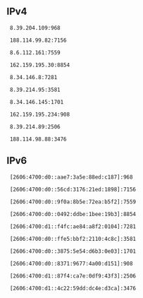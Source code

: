 ## IPv4
```
 8.39.204.109:968
```
```
 188.114.99.82:7156
```
```
 8.6.112.161:7559
```
```
 162.159.195.30:8854
```
```
 8.34.146.8:7281
```
```
 8.39.214.95:3581
```
```
 8.34.146.145:1701
```
```
 162.159.195.234:908
```
```
 8.39.214.89:2506
```
```
 188.114.98.88:3476
```

## IPv6
```
 [2606:4700:d0::aae7:3a5e:88ed:c187]:968
```
```
 [2606:4700:d0::56cd:3176:21ed:1898]:7156
```
```
 [2606:4700:d0::9f0a:8b5e:72ea:b5f2]:7559
```
```
 [2606:4700:d0::0492:ddbe:1bee:19b3]:8854
```
```
 [2606:4700:d1::f4fc:ae84:a8f2:0104]:7281
```
```
 [2606:4700:d0::ffe5:bbf2:2110:4c8c]:3581
```
```
 [2606:4700:d0::3875:5e54:d6b3:0e03]:1701
```
```
 [2606:4700:d0::8371:9677:4a00:d151]:908
```
```
 [2606:4700:d1::87f4:ca7e:0df9:43f3]:2506
```
```
 [2606:4700:d1::4c22:59dd:dc4e:d3ca]:3476
```
